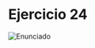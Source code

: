 # Ejercicio 24

![Enunciado](https://github.com/Lukas-De-Angelis-Riva/Estructura-Assembly/blob/master/Ejercicio24/Enunciado.JPG)